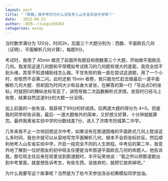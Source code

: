 ```yaml
---
layout: post
title: "「转载」我中考时为什么没有考入山东省实验中学呢？"
date:   2022-08-23
author: —扶苏—-[luogu]65363
categories: essay
---
```


当时数学满分为 120分，时间2h，后面三个大题分别为：西数、平面欧氏几何（证明）、平面解析几何计算），每题9分。

考试时，我用了 45min 做完了前面所有题目和倒数第三个大题，开始做平面欧氏几何。我发现这道几何题和平常模拟考试练习的几何题有很大的差距，我完全找不到头绪，其至不知道辅助线怎么做。不甘失败的我一直在尝试这道题，用了一个小时，却依然不会第二问。此时还剩 15min 收卷，我只能勿忙赶去做最后一道平面解析几何大题．但却因为时间大少和自身大紧张，在解答的第一行「写出点D的坐标」时就把D的横纵坐标写反了，讲而导致二次函数解析式求措，发现时已经马上收卷，结果自然这道9分的大题一分没得。

加上前面的一些失误，我获得了99分的好成绩。后两道大题的得分为 4+0。但是我的同学却告诉我，最后-
一道大题格外的简单，又好想又好算，十分钟就能算完。最终我离省实验中学的分数线差7分，进入了济南市历城第二中学。

几年来我不止一次地回想这次中考，如果没有在那道困难的平面欧式几何上耽误这么多时间，我也许就可以从容地写完平面解析几何，根本不会将坐标抄反。然后顺利地考入山东省实验中学，开启一段完全不同的人生旅程。中考后的第二年，我意外地了解到一位好朋友的初中班主任便是当年那道平面欧氏几何的命题人。他告诉我，那位班主任后来在班里谈到那道题时，半开玩笑地说：“我之所以把那道题出到中考里面，就是想告诉考生，有些东西，该放弃的，就把它放弃掉吧。”

为什么我要写这个故事呢？当然是为了给今天参加洛谷初赛模拟同学加油。